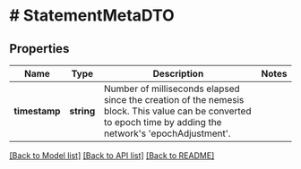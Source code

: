 # # StatementMetaDTO

## Properties

Name | Type | Description | Notes
------------ | ------------- | ------------- | -------------
**timestamp** | **string** | Number of milliseconds elapsed since the creation of the nemesis block. This value can be converted to epoch time by adding the network&#39;s &#39;epochAdjustment&#39;. |

[[Back to Model list]](../../README.md#models) [[Back to API list]](../../README.md#endpoints) [[Back to README]](../../README.md)
